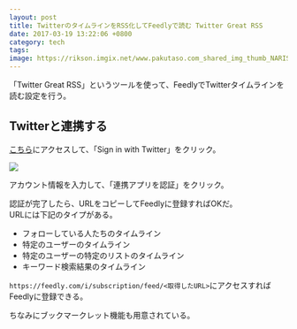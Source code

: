 ```yaml
---
layout: post
title: TwitterのタイムラインをRSS化してFeedlyで読む Twitter Great RSS
date: 2017-03-19 13:22:06 +0800
category: tech
tags: 
image: https://rikson.imgix.net/www.pakutaso.com_shared_img_thumb_NARISIGE0I9A6342.jpg
---
```

「Twitter Great RSS」というツールを使って、FeedlyでTwitterタイムラインを読む設定を行う。

## Twitterと連携する

[こちら](http://twitter-great-rss.herokuapp.com/)にアクセスして、「Sign in with Twitter」をクリック。



![](https://rikson.imgix.net/65F7856C-5C8F-4FF1-9FC6-3E21864F07E4.png)

アカウント情報を入力して、「連携アプリを認証」をクリック。

認証が完了したら、URLをコピーしてFeedlyに登録すればOKだ。  
URLには下記のタイプがある。

- フォローしている人たちのタイムライン
- 特定のユーザーのタイムライン
- 特定のユーザーの特定のリストのタイムライン
- キーワード検索結果のタイムライン

`https://feedly.com/i/subscription/feed/<取得したURL>`にアクセスすればFeedlyに登録できる。

ちなみにブックマークレット機能も用意されている。

